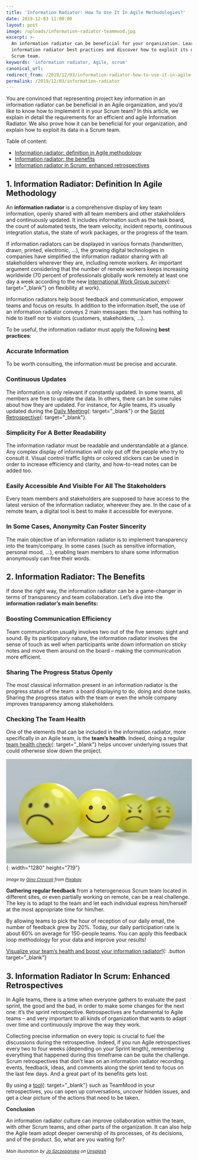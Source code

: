 ```yaml
---
title: 'Information Radiator: How To Use It In Agile Methodologies?'
date: 2019-12-03 11:00:00
layout: post
image: /uploads/information-radiator-teammood.jpg
excerpt: >-
  An information radiator can be beneficial for your organization. Learn the
  information radiator best practices and discover how to exploit its data in a
  Scrum team.
keywords: 'information radiator, Agile, scrum'
canonical_url:
redirect_from: /2019/12/03/information-radiator-how-to-use-it-in-agile-methodologies.html
permalink: /2019/12/03/information-radiator
---
```


You are convinced that representing project key information in an information radiator can be beneficial in an Agile organization, and you’d like to know how to implement it in your Scrum team? In this article, we explain in detail the requirements for an efficient and agile Information Radiator. We also prove how it can be beneficial for your organization, and explain how to exploit its data in a Scrum team.

Table of content:

* [Information radiator: definition in Agile methodology](#information-radiator-definition)
* [Information radiator: the benefits](#information-radiator-benefits)
* [Information radiator in Scrum: enhanced retrospectives](#information-radiator-in-scrum)

<a name="information-radiator-definition"></a>

## 1\. Information Radiator: Definition In Agile Methodology

An **information radiator** is a comprehensive display of key team information, openly shared with all team members and other stakeholders and continuously updated. It includes information such as the task board, the count of automated tests, the team velocity, incident reports, continuous integration status, the state of work packages, or the progress of the team.&nbsp;

If information radiators can be displayed in various formats (handwritten, drawn, printed, electronic, …), the growing digital technologies in companies have simplified the information radiator sharing with all stakeholders wherever they are, including remote workers. An important argument considering that the number of remote workers keeps increasing worldwide (70 percent of professionals globally work remotely at least one day a week according to the new [International Work Group survey](https://www.iwgplc.com/global-workspace-survey-2019){: target="_blank"} on flexibility at work).&nbsp;

Information radiators help boost feedback and communication, empower teams and focus on results. In addition to the information itself, the use of an information radiator conveys 2 main messages: the team has nothing to hide to itself nor to visitors (customers, stakeholders, …).

To be useful, the information radiator must apply the following **best practices**\:

### Accurate Information

To be worth consulting, the information must be precise and accurate.&nbsp;

### Continuous Updates&nbsp;

The information is only relevant if constantly updated. In some teams, all members are free to update the data. In others, there can be some rules about how they are updated. For instance, for Agile teams, it’s usually updated during the [Daily Meeting](https://blog.teammood.com/2018/04/18/best-practices-to-run-effective-daily-standup-meetings.html){: target="_blank"} or the [Sprint Retrospective](https://blog.teammood.com/2018/02/07/a-simple-guide-to-run-agile-retrospectives.html){: target="_blank"}.

### Simplicity For A Better Readability

The information radiator must be readable and understandable at a glance. Any complex display of information will only put off the people who try to consult it. Visual control traffic lights or colored stickers can be used in order to increase efficiency and clarity, and how-to-read notes can be added too.

### Easily Accessible And Visible For All The Stakeholders

Every team members and stakeholders are supposed to have access to the latest version of the information radiator, wherever they are. In the case of a remote team, a digital tool is best to make it accessible for everyone.

### In Some Cases, Anonymity Can Foster Sincerity

The main objective of an information radiator is to implement transparency into the team/company. In some cases (such as sensitive information, personal mood, …), enabling team members to share some information anonymously can free their words.

<a name="information-radiator-benefits"></a>

## 2\. Information Radiator: The Benefits&nbsp;

If done the right way, the information radiator can be a game-changer in terms of transparency and team collaboration. Let’s dive into the **information radiator’s main benefits:**

### Boosting Communication Efficiency

Team communication usually involves two out of the five senses: sight and sound. By its participatory nature, the information radiator involves the sense of touch as well when participants write down information on sticky notes and move them around on the board – making the communication more efficient.&nbsp;

### Sharing The Progress Status Openly

The most classical information present in an information radiator is the progress status of the team: a board displaying to do, doing and done tasks. Sharing the progress status with the team or even the whole company improves transparency among stakeholders.

### Checking The Team Health

One of the elements that can be included in the information radiator, more specifically in an Agile team, is the **team’s health**. Indeed, doing a regular [team health check](https://blog.teammood.com/2019/03/29/why-doing-team-health-checks.html){: target="_blank"} helps uncover underlying issues that could otherwise slow down the project.

![Team health check in information radiator](/uploads/information-radiator-checking-team-health-teammood.jpg "Team health check in information radiator"){: width="1280" height="719"}

<small><em>Image by&nbsp;<a target="_blank" href="https://pixabay.com/fr/users/AbsolutVision-6158753/?utm_source=link-attribution&amp;utm_medium=referral&amp;utm_campaign=image&amp;utm_content=2979107">Gino Crescoli</a>&nbsp;from&nbsp;<a target="_blank" href="https://pixabay.com/fr/?utm_source=link-attribution&amp;utm_medium=referral&amp;utm_campaign=image&amp;utm_content=2979107">Pixabay</a></em></small>

**Gathering regular feedback** from a heterogeneous Scrum team located in different sites, or even partially working on remote, can be a real challenge. The key is to adapt to the team and let each individual express him/herself at the most appropriate time for him/her.

By allowing teams to pick the hour of reception of our daily email, the number of feedback grew by 20%. Today, our daily participation rate is about 60% on average for 150-people teams. You can apply this feedback loop methodology for your data and improve your results\!&nbsp;

[Visualize your team’s health and boost your information radiator\!](https://app.teammood.com/signup){: .button target="_blank"}

<a name="information-radiator-in-scrum"></a>

## 3\. Information Radiator In Scrum: Enhanced Retrospectives

In Agile teams, there is a time when everyone gathers to evaluate the past sprint, the good and the bad, in order to make some changes for the next one: it’s the sprint retrospective. Retrospectives are fundamental to Agile teams – and very important to all kinds of organization that wants to adapt over time and continuously improve the way they work.&nbsp;

Collecting precise information on every topic is crucial to fuel the discussions during the retrospective. Indeed, if you run Agile retrospectives every two to four weeks (depending on your Sprint length), remembering everything that happened during this timeframe can be quite the challenge. Scrum retrospectives that don’t lean on an information radiator recording events, feedback, ideas, and comments along the sprint tend to focus on the last few days. And a great part of its benefits gets lost.&nbsp;

By using a [tool](https://www.teammood.com/en/agile-retrospective-tools-ideas/){: target="_blank"} such as TeamMood in your retrospectives, you can open up conversations, uncover hidden issues, and get a clear picture of the actions that need to be taken.&nbsp;

**Conclusion&nbsp;**

An information radiator culture can improve collaboration within the team, with other Scrum teams, and other parts of the organization. It can also help the Agile team adopt deeper ownership of its processes, of its decisions, and of the product. So, what are you waiting for?

<small><em>Main illustration by&nbsp;<a target="_blank" href="https://unsplash.com/@joszczepanska?utm_source=unsplash&amp;utm_medium=referral&amp;utm_content=creditCopyText">Jo Szczepanska</a>&nbsp;on&nbsp;<a target="_blank" href="https://unsplash.com/?utm_source=unsplash&amp;utm_medium=referral&amp;utm_content=creditCopyText">Unsplash</a></em></small>
